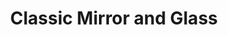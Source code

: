 ---
title: "Classic Mirror and Glass"
url: /north-haven/classic-mirror-and-glass/
shop: Glaserei
---